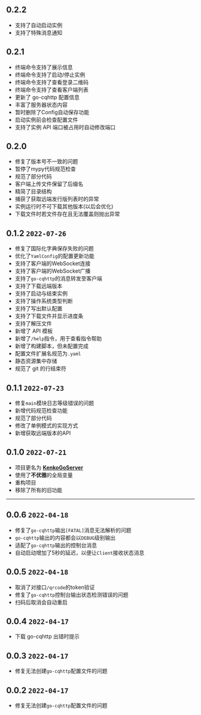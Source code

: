 ## 0.2.2

- 支持了自动启动实例
- 支持了特殊消息通知

## 0.2.1

- 终端命令支持了展示信息
- 终端命令支持了启动/停止实例
- 终端命令支持了查看登录二维码
- 终端命令支持了查看客户端列表
- 更新了 go-cqhttp 配置信息
- 丰富了服务器状态内容
- 暂时删除了Config自动保存功能
- 启动实例前会检查配置文件
- 支持了实例 API 端口被占用时自动修改端口

## 0.2.0

- 修复了版本号不一致的问题
- 暂停了mypy代码规范检查
- 规范了部分代码
- 客户端上传文件保留了后缀名
- 精简了目录结构
- 捕获了获取远端发行版列表时的异常
- 实例运行时不可下载其他版本(以后会优化)
- 下载文件时若文件存在且无法覆盖则抛出异常

## 0.1.2 `2022-07-26`

- 修复了国际化字典保存失败的问题
- 优化了`YamlConfig`的配置更新功能
- 支持了客户端的WebSocket连接
- 支持了客户端的WebSocket广播
- 支持了`go-cqhttp`的消息转发至客户端
- 支持了下载远端版本
- 支持了启动与结束实例
- 支持了操作系统类型判断
- 支持了写出默认配置
- 支持了下载文件并显示进度条
- 支持了解压文件
- 新增了 API 模板
- 新增了`/help`指令，用于查看指令帮助
- 新增了构建脚本，但未配置完成
- 配置文件扩展名规范为`.yaml`
- 静态资源集中存储
- 规范了 git 的行结束符

## 0.1.1 `2022-07-23`

- 修复`main`模块日志等级错误的问题
- 新增代码规范检查功能
- 规范了部分代码
- 修改了单例模式的实现方式
- 新增获取远端版本的API

## 0.1.0 `2022-07-21`

- 项目更名为 **[KenkoGoServer](https://github.com/AkagiYui/KenkoGoServer)**
- 使用了**不优雅**的全局变量
- 重构项目
- 移除了所有的旧功能

---

## 0.0.6 `2022-04-18`

- 修复了`go-cqhttp`输出`[FATAL]`消息无法解析的问题
- `go-cqhttp`输出的内容都会以`DEBUG`级别输出
- 适配了`go-cqhttp`输出的控制台消息
- 自动启动增加了5秒的延迟，以便让`Client`接收状态消息

## 0.0.5 `2022-04-18`

- 取消了对接口`/qrcode`的token验证
- 修复了`go-cqhttp`控制台输出状态检测错误的问题
- 扫码后取消会自动重启

## 0.0.4 `2022-04-17`

- 下载 go-cqhttp 出错时提示

## 0.0.3 `2022-04-17`

- 修复无法创建`go-cqhttp`配置文件的问题

## 0.0.2 `2022-04-17`

- 修复无法创建`go-cqhttp`配置文件的问题
